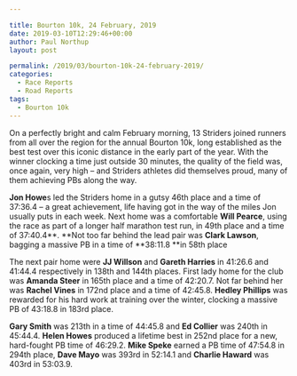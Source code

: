 ```yaml
---

title: Bourton 10k, 24 February, 2019
date: 2019-03-10T12:29:46+00:00
author: Paul Northup
layout: post

permalink: /2019/03/bourton-10k-24-february-2019/
categories:
  - Race Reports
  - Road Reports
tags:
  - Bourton 10k
---
```

On a perfectly bright and calm February morning, 13 Striders joined runners from all over the region for the annual Bourton 10k, long established as the best test over this iconic distance in the early part of the year. With the winner clocking a time just outside 30 minutes, the quality of the field was, once again, very high – and Striders athletes did themselves proud, many of them achieving PBs along the way.

**Jon Howe**s led the Striders home in a gutsy 46th place and a time of 37:36.4 – a great achievement, life having got in the way of the miles Jon usually puts in each week. Next home was a comfortable **Will Pearce**, using the race as part of a longer half marathon test run, in 49th place and a time of 37:40.4**. **Not too far behind the lead pair was **Clark Lawson**, bagging a massive PB in a time of **38:11.8 **in 58th place

The next pair home were **JJ Willson** and **Gareth Harries** in 41:26.6 and 41:44.4 respectively in 138th and 144th places. First lady home for the club was **Amanda Steer** in 165th place and a time of 42:20.7. Not far behind her was **Rachel Vines** in 172nd place and a time of 42:45.8. **Hedley Phillips** was rewarded for his hard work at training over the winter, clocking a massive PB of 43:18.8 in 183rd place.

**Gary Smith** was 213th in a time of 44:45.8 and **Ed Collier** was 240th in 45:44.4. **Helen Howes** produced a lifetime best in 252nd place for a new, hard-fought PB time of 46:29.2. **Mike Speke** earned a PB time of 47:54.8 in 294th place, **Dave Mayo** was 393rd in 52:14.1 and **Charlie Haward** was 403rd in 53:03.9.